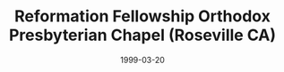 ---
date: &id001 1999-03-20
end_date: null
location:
  address: 914 Cirby Way
  city: Roseville
  state: CA
minister:
- end: 2002-07-15
  name: Michael DeLozier
  start: 1999-03-20
  type: Evangelist
- end: 2005-01-01
  name: Michael DeLozier
  start: 2002-07-15
  type: Pastor
- end: null
  name: Kevin Van Der Linden
  start: 2006-01-01
  type: Pastor
ministers:
- Michael DeLozier
- Michael DeLozier
- Kevin Van Der Linden
name: Reformation Fellowship Orthodox Presbyterian Chapel
names:
- end: 2002-07-15
  name: Reformation Fellowship Orthodox Presbyterian Chapel
  start: 1999-03-20
- end: null
  name: Reformation Fellowship, Orthodox Presbyterian Church
  start: 2002-07-15
origination_date: *id001
raw_data: 'AR

  Roseville


  Reformation Fellowship Orthodox Presbyterian Chapel  (March 20, 1999-July 15, 2002)

  Reformation Fellowship, Orthodox Presbyterian Church  (July 15, 2002- )

  Roseville Seventh-day Adventist Church, 914 Cirby Way

  Evangelist: Michael DeLozier, 1999-2002

  Pastors: Michael DeLozier, 2002-5

  Kevin Van Der Linden, 2006-

  '
received_from: null
states:
- CA
status:
  active: true
  end_date: null
  reason: null
  received_from: null
  withdrawal_to: null
title: Reformation Fellowship Orthodox Presbyterian Chapel (Roseville CA)
year_established:
- 1999

---